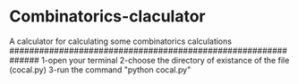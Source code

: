 # Combinatorics-claculator
A calculator for calculating some combinatorics calculations
##############################################################
1-open your terminal 
2-choose the directory of existance of the file (cocal.py)
3-run the command "python cocal.py"
